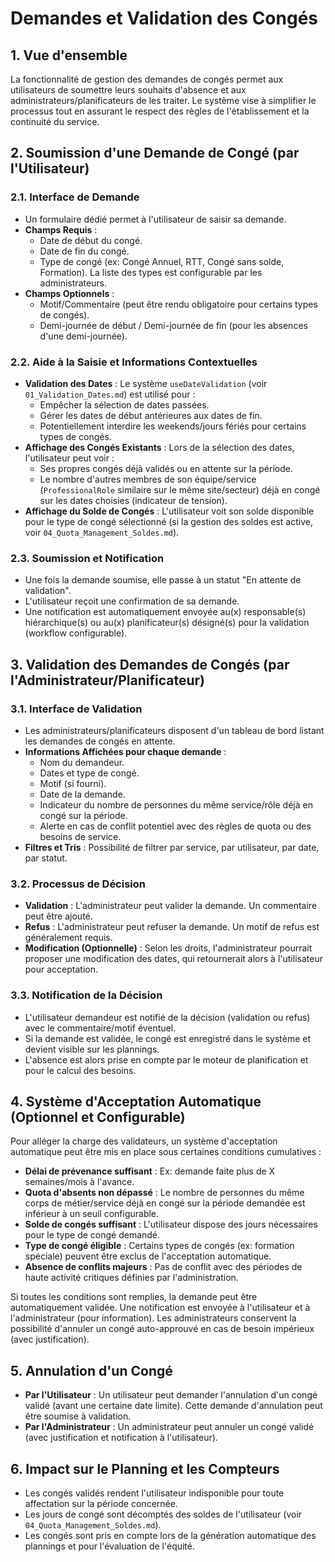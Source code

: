 # Demandes et Validation des Congés

## 1. Vue d'ensemble

La fonctionnalité de gestion des demandes de congés permet aux utilisateurs de soumettre leurs souhaits d'absence et aux administrateurs/planificateurs de les traiter. Le système vise à simplifier le processus tout en assurant le respect des règles de l'établissement et la continuité du service.

## 2. Soumission d'une Demande de Congé (par l'Utilisateur)

### 2.1. Interface de Demande

- Un formulaire dédié permet à l'utilisateur de saisir sa demande.
- **Champs Requis** :
    - Date de début du congé.
    - Date de fin du congé.
    - Type de congé (ex: Congé Annuel, RTT, Congé sans solde, Formation). La liste des types est configurable par les administrateurs.
- **Champs Optionnels** :
    - Motif/Commentaire (peut être rendu obligatoire pour certains types de congés).
    - Demi-journée de début / Demi-journée de fin (pour les absences d'une demi-journée).

### 2.2. Aide à la Saisie et Informations Contextuelles

- **Validation des Dates** : Le système `useDateValidation` (voir `01_Validation_Dates.md`) est utilisé pour :
    - Empêcher la sélection de dates passées.
    - Gérer les dates de début antérieures aux dates de fin.
    - Potentiellement interdire les weekends/jours fériés pour certains types de congés.
- **Affichage des Congés Existants** : Lors de la sélection des dates, l'utilisateur peut voir :
    - Ses propres congés déjà validés ou en attente sur la période.
    - Le nombre d'autres membres de son équipe/service (`ProfessionalRole` similaire sur le même site/secteur) déjà en congé sur les dates choisies (indicateur de tension).
- **Affichage du Solde de Congés** : L'utilisateur voit son solde disponible pour le type de congé sélectionné (si la gestion des soldes est active, voir `04_Quota_Management_Soldes.md`).

### 2.3. Soumission et Notification

- Une fois la demande soumise, elle passe à un statut "En attente de validation".
- L'utilisateur reçoit une confirmation de sa demande.
- Une notification est automatiquement envoyée au(x) responsable(s) hiérarchique(s) ou au(x) planificateur(s) désigné(s) pour la validation (workflow configurable).

## 3. Validation des Demandes de Congés (par l'Administrateur/Planificateur)

### 3.1. Interface de Validation

- Les administrateurs/planificateurs disposent d'un tableau de bord listant les demandes de congés en attente.
- **Informations Affichées pour chaque demande** :
    - Nom du demandeur.
    - Dates et type de congé.
    - Motif (si fourni).
    - Date de la demande.
    - Indicateur du nombre de personnes du même service/rôle déjà en congé sur la période.
    - Alerte en cas de conflit potentiel avec des règles de quota ou des besoins de service.
- **Filtres et Tris** : Possibilité de filtrer par service, par utilisateur, par date, par statut.

### 3.2. Processus de Décision

- **Validation** : L'administrateur peut valider la demande. Un commentaire peut être ajouté.
- **Refus** : L'administrateur peut refuser la demande. Un motif de refus est généralement requis.
- **Modification (Optionnelle)** : Selon les droits, l'administrateur pourrait proposer une modification des dates, qui retournerait alors à l'utilisateur pour acceptation.

### 3.3. Notification de la Décision

- L'utilisateur demandeur est notifié de la décision (validation ou refus) avec le commentaire/motif éventuel.
- Si la demande est validée, le congé est enregistré dans le système et devient visible sur les plannings.
- L'absence est alors prise en compte par le moteur de planification et pour le calcul des besoins.

## 4. Système d'Acceptation Automatique (Optionnel et Configurable)

Pour alléger la charge des validateurs, un système d'acceptation automatique peut être mis en place sous certaines conditions cumulatives :

- **Délai de prévenance suffisant** : Ex: demande faite plus de X semaines/mois à l'avance.
- **Quota d'absents non dépassé** : Le nombre de personnes du même corps de métier/service déjà en congé sur la période demandée est inférieur à un seuil configurable.
- **Solde de congés suffisant** : L'utilisateur dispose des jours nécessaires pour le type de congé demandé.
- **Type de congé éligible** : Certains types de congés (ex: formation spéciale) peuvent être exclus de l'acceptation automatique.
- **Absence de conflits majeurs** : Pas de conflit avec des périodes de haute activité critiques définies par l'administration.

Si toutes les conditions sont remplies, la demande peut être automatiquement validée. Une notification est envoyée à l'utilisateur et à l'administrateur (pour information). Les administrateurs conservent la possibilité d'annuler un congé auto-approuvé en cas de besoin impérieux (avec justification).

## 5. Annulation d'un Congé

- **Par l'Utilisateur** : Un utilisateur peut demander l'annulation d'un congé validé (avant une certaine date limite). Cette demande d'annulation peut être soumise à validation.
- **Par l'Administrateur** : Un administrateur peut annuler un congé validé (avec justification et notification à l'utilisateur).

## 6. Impact sur le Planning et les Compteurs

- Les congés validés rendent l'utilisateur indisponible pour toute affectation sur la période concernée.
- Les jours de congé sont décomptés des soldes de l'utilisateur (voir `04_Quota_Management_Soldes.md`).
- Les congés sont pris en compte lors de la génération automatique des plannings et pour l'évaluation de l'équité. 